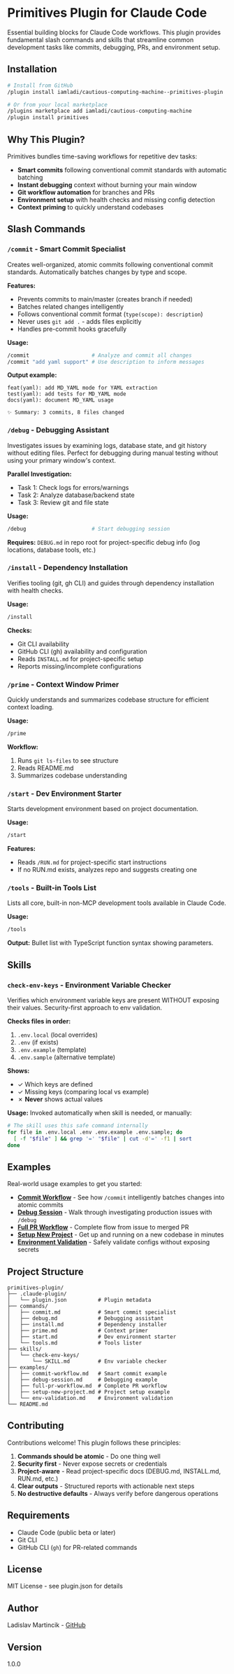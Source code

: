# Primitives Plugin for Claude Code

Essential building blocks for Claude Code workflows. This plugin provides fundamental slash commands and skills that streamline common development tasks like commits, debugging, PRs, and environment setup.

## Installation

```bash
# Install from GitHub
/plugin install iamladi/cautious-computing-machine--primitives-plugin

# Or from your local marketplace
/plugins marketplace add iamladi/cautious-computing-machine
/plugin install primitives
```

## Why This Plugin?

Primitives bundles time-saving workflows for repetitive dev tasks:

- **Smart commits** following conventional commit standards with automatic batching
- **Instant debugging** context without burning your main window
- **Git workflow automation** for branches and PRs
- **Environment setup** with health checks and missing config detection
- **Context priming** to quickly understand codebases

## Slash Commands

### `/commit` - Smart Commit Specialist

Creates well-organized, atomic commits following conventional commit standards. Automatically batches changes by type and scope.

**Features:**
- Prevents commits to main/master (creates branch if needed)
- Batches related changes intelligently
- Follows conventional commit format (`type(scope): description`)
- Never uses `git add .` - adds files explicitly
- Handles pre-commit hooks gracefully

**Usage:**
```bash
/commit                    # Analyze and commit all changes
/commit "add yaml support" # Use description to inform messages
```

**Output example:**
```
feat(yaml): add MD_YAML mode for YAML extraction
test(yaml): add tests for MD_YAML mode
docs(yaml): document MD_YAML usage

✨ Summary: 3 commits, 8 files changed
```

### `/debug` - Debugging Assistant

Investigates issues by examining logs, database state, and git history without editing files. Perfect for debugging during manual testing without using your primary window's context.

**Parallel Investigation:**
- Task 1: Check logs for errors/warnings
- Task 2: Analyze database/backend state
- Task 3: Review git and file state

**Usage:**
```bash
/debug                     # Start debugging session
```

**Requires:** `DEBUG.md` in repo root for project-specific debug info (log locations, database tools, etc.)

### `/install` - Dependency Installation

Verifies tooling (git, gh CLI) and guides through dependency installation with health checks.

**Usage:**
```bash
/install
```

**Checks:**
- Git CLI availability
- GitHub CLI (gh) availability and configuration
- Reads `INSTALL.md` for project-specific setup
- Reports missing/incomplete configurations

### `/prime` - Context Window Primer

Quickly understands and summarizes codebase structure for efficient context loading.

**Usage:**
```bash
/prime
```

**Workflow:**
1. Runs `git ls-files` to see structure
2. Reads README.md
3. Summarizes codebase understanding

### `/start` - Dev Environment Starter

Starts development environment based on project documentation.

**Usage:**
```bash
/start
```

**Features:**
- Reads `/RUN.md` for project-specific start instructions
- If no RUN.md exists, analyzes repo and suggests creating one

### `/tools` - Built-in Tools List

Lists all core, built-in non-MCP development tools available in Claude Code.

**Usage:**
```bash
/tools
```

**Output:** Bullet list with TypeScript function syntax showing parameters.

## Skills

### `check-env-keys` - Environment Variable Checker

Verifies which environment variable keys are present WITHOUT exposing their values. Security-first approach to env validation.

**Checks files in order:**
1. `.env.local` (local overrides)
2. `.env` (if exists)
3. `.env.example` (template)
4. `.env.sample` (alternative template)

**Shows:**
- ✓ Which keys are defined
- ✓ Missing keys (comparing local vs example)
- ✗ **Never** shows actual values

**Usage:**
Invoked automatically when skill is needed, or manually:
```bash
# The skill uses this safe command internally
for file in .env.local .env .env.example .env.sample; do
  [ -f "$file" ] && grep '=' "$file" | cut -d'=' -f1 | sort
done
```

## Examples

Real-world usage examples to get you started:

- **[Commit Workflow](examples/commit-workflow.md)** - See how `/commit` intelligently batches changes into atomic commits
- **[Debug Session](examples/debug-session.md)** - Walk through investigating production issues with `/debug`
- **[Full PR Workflow](examples/full-pr-workflow.md)** - Complete flow from issue to merged PR
- **[Setup New Project](examples/setup-new-project.md)** - Get up and running on a new codebase in minutes
- **[Environment Validation](examples/env-validation.md)** - Safely validate configs without exposing secrets

## Project Structure

```
primitives-plugin/
├── .claude-plugin/
│   └── plugin.json          # Plugin metadata
├── commands/
│   ├── commit.md            # Smart commit specialist
│   ├── debug.md             # Debugging assistant
│   ├── install.md           # Dependency installer
│   ├── prime.md             # Context primer
│   ├── start.md             # Dev environment starter
│   └── tools.md             # Tools lister
├── skills/
│   └── check-env-keys/
│       └── SKILL.md         # Env variable checker
├── examples/
│   ├── commit-workflow.md   # Smart commit example
│   ├── debug-session.md     # Debugging example
│   ├── full-pr-workflow.md  # Complete PR workflow
│   ├── setup-new-project.md # Project setup example
│   └── env-validation.md    # Environment validation
└── README.md
```

## Contributing

Contributions welcome! This plugin follows these principles:

1. **Commands should be atomic** - Do one thing well
2. **Security first** - Never expose secrets or credentials
3. **Project-aware** - Read project-specific docs (DEBUG.md, INSTALL.md, RUN.md, etc.)
4. **Clear outputs** - Structured reports with actionable next steps
5. **No destructive defaults** - Always verify before dangerous operations

## Requirements

- Claude Code (public beta or later)
- Git CLI
- GitHub CLI (`gh`) for PR-related commands

## License

MIT License - see plugin.json for details

## Author

Ladislav Martincik - [GitHub](https://github.com/iamladi)

## Version

1.0.0
